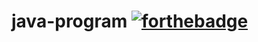 # java-program [![forthebadge](https://forthebadge.com/images/badges/made-with-java.svg)](https://forthebadge.com)

